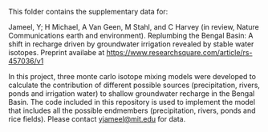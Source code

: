 This folder contains the supplementary data for:

Jameel, Y; H Michael, A Van Geen, M Stahl, and C Harvey (in review, Nature Communications earth and environment). Replumbing the Bengal Basin: A shift in recharge driven by groundwater irrigation revealed by stable water isotopes. Preprint availabe at https://www.researchsquare.com/article/rs-457036/v1


In this project, three monte carlo isotope mixing models were developed to calculate the contribution of different possible sources (precipitation, rivers, ponds and irrigation water) to shallow groundwater recharge in the Bengal Basin. The code included in this repository is used to implement the model that includes all the possible endmembers (precipitation, rivers, ponds and rice fields). Please contact yjameel@mit.edu for data.
